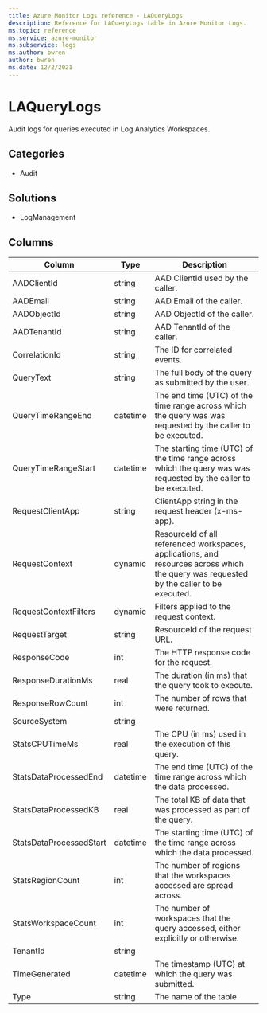 ```yaml
---
title: Azure Monitor Logs reference - LAQueryLogs
description: Reference for LAQueryLogs table in Azure Monitor Logs.
ms.topic: reference
ms.service: azure-monitor
ms.subservice: logs
ms.author: bwren
author: bwren
ms.date: 12/2/2021
---
```


# LAQueryLogs

 Audit logs for queries executed in Log Analytics Workspaces.

## Categories

- Audit
## Solutions

- LogManagement




## Columns

| Column | Type | Description |
| --- | --- | --- |
| AADClientId | string | AAD ClientId used by the caller. |
| AADEmail | string | AAD Email of the caller. |
| AADObjectId | string | AAD ObjectId of the caller. |
| AADTenantId | string | AAD TenantId of the caller. |
| CorrelationId | string | The ID for correlated events. |
| QueryText | string | The full body of the query as submitted by the user. |
| QueryTimeRangeEnd | datetime | The end time (UTC) of the time range across which the query was was requested by the caller to be executed. |
| QueryTimeRangeStart | datetime | The starting time (UTC) of the time range across which the query was was requested by the caller to be executed. |
| RequestClientApp | string | ClientApp string in the request header (x-ms-app). |
| RequestContext | dynamic | ResourceId of all referenced workspaces, applications, and resources across which the query was requested by the caller to be executed. |
| RequestContextFilters | dynamic | Filters applied to the request context. |
| RequestTarget | string | ResourceId of the request URL. |
| ResponseCode | int | The HTTP response code for the request. |
| ResponseDurationMs | real | The duration (in ms) that the query took to execute. |
| ResponseRowCount | int | The number of rows that were returned. |
| SourceSystem | string |  |
| StatsCPUTimeMs | real | The CPU (in ms) used in the execution of this query. |
| StatsDataProcessedEnd | datetime | The end time (UTC) of the time range across which the data processed. |
| StatsDataProcessedKB | real | The total KB of data that was processed as part of the query. |
| StatsDataProcessedStart | datetime | The starting time (UTC) of the time range across which the data processed. |
| StatsRegionCount | int | The number of regions that the workspaces accessed are spread across. |
| StatsWorkspaceCount | int | The number of workspaces that the query accessed, either explicitly or otherwise. |
| TenantId | string |  |
| TimeGenerated | datetime | The timestamp (UTC) at which the query was submitted. |
| Type | string | The name of the table |
